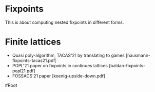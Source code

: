 # Fixpoints
This is about computing nested fixpoints in different forms.

# Finite lattices
* Quasi poly-algorithm, TACAS'21 by translating to games [hausmann-fixpoints-tacas21.pdf]
* POPL'21 paper on fixpoints in continues lattices [baldan-fixpoints-popl21.pdf]
* FOSSACS'21 paper [koenig-upside-down.pdf]

#Root